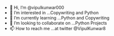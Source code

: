 - 👋 Hi, I’m @vipulkunwar000
- 👀 I’m interested in ...Copywriting and Python
- 🌱 I’m currently learning ...Python and Copywriting
- 💞️ I’m looking to collaborate on ...Python Projects
- 📫 How to reach me ...at twitter @VipulKunwar8

<!---
vipulkunwar000/vipulkunwar000 is a ✨ special ✨ repository because its `README.md` (this file) appears on your GitHub profile.
You can click the Preview link to take a look at your changes.
--->
